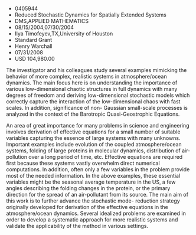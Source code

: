 
* 0405944
* Reduced Stochastic Dynamics for Spatially Extended Systems
* DMS,APPLIED MATHEMATICS
* 08/15/2004,07/30/2004
* Ilya Timofeyev,TX,University of Houston
* Standard Grant
* Henry Warchall
* 07/31/2008
* USD 104,980.00

The investigator and his colleagues study several examples mimicking the
behavior of more complex, realistic systems in atmosphere/ocean dynamics. The
main focus here is on understanding the importance of various low-dimensional
chaotic structures in full dynamics with many degrees of freedom and deriving
low-dimensional stochastic models which correctly capture the interaction of the
low-dimensional chaos with fast scales. In addition, significance of non-
Gaussian small-scale processes is analyzed in the context of the Barotropic
Quasi-Geostrophic Equations.

An area of great importance for many problems in science and engineering
involves derivation of effective equations for a small number of suitable
variables capturing the essence of large systems with many unknowns. Important
examples include evolution of the coupled atmosphere/ocean systems, folding of
large proteins in molecular dynamics, distribution of air-pollution over a long
period of time, etc. Effective equations are required first because these
systems vastly overwhelm direct numerical computations. In addition, often only
a few variables in the problem provide most of the needed information. In the
above examples, these essential variables might be the seasonal average
temperature in the US, a few angles describing the folding changes in the
protein, or the primary direction for the spread of an air-pollutant from its
source. The main aim of this work is to further advance the stochastic mode-
reduction strategy originally developed for derivation of the effective
equations in the atmosphere/ocean dynamics. Several idealized problems are
examined in order to develop a systematic approach for more realistic systems
and validate the applicability of the method in various settings.
